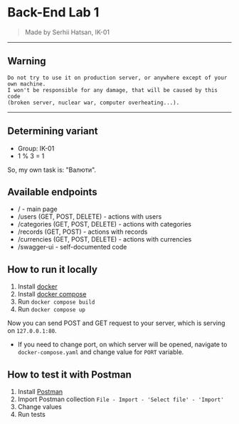 # Back-End Lab 1

> Made by Serhii Hatsan, IK-01
--------------------------------------------------------

## Warning
```
Do not try to use it on production server, or anywhere except of your own machine.
I won't be responsible for any damage, that will be caused by this code 
(broken server, nuclear war, computer overheating...).
```

--------------------------------------------------------

## Determining variant
- Group: IK-01
- 1 % 3 = 1

So, my own task is: "Валюти".

## Available endpoints
- / - main page
- /users (GET, POST, DELETE) - actions with users
- /categories (GET, POST, DELETE) - actions with categories
- /records (GET, POST) - actions with records
- /currencies (GET, POST, DELETE) - actions with currencies
- /swagger-ui - self-documented code

## How to run it locally
1. Install [docker](https://www.docker.com/)
2. Install [docker compose](https://github.com/docker/compose)
3. Run ```docker compose build```
4. Run ```docker compose up```

Now you can send POST and GET request to your server, which is serving on ```127.0.0.1:80```.

- If you need to change port, on which server will be opened, navigate to ```docker-compose.yaml``` and change value for ```PORT``` variable.

## How to test it with Postman
1. Install [Postman](https://www.postman.com)
2. Import Postman collection ```File - Import - 'Select file' - 'Import'```
3. Change values
4. Run tests